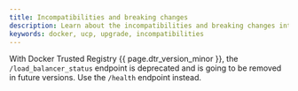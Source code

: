 ```yaml
---
title: Incompatibilities and breaking changes
description: Learn about the incompatibilities and breaking changes introduced by Docker Trusted Registry version {{ page.dtr_version_minor }}
keywords: docker, ucp, upgrade, incompatibilities
---
```


With Docker Trusted Registry {{ page.dtr_version_minor }}, the `/load_balancer_status`
endpoint is deprecated and is going to be removed in future versions. Use the
`/health` endpoint instead.
